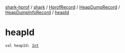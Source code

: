 [shark-hprof](../../../../index.md) / [shark](../../../index.md) / [HprofRecord](../../index.md) / [HeapDumpRecord](../index.md) / [HeapDumpInfoRecord](index.md) / [heapId](./heap-id.md)

# heapId

`val heapId: `[`Int`](https://kotlinlang.org/api/latest/jvm/stdlib/kotlin/-int/index.html)